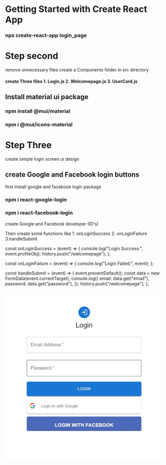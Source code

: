 # Getting Started with Create React App

### npx create-react-app login_page

# Step second

remove unnecessary files
create a Components folder in src directory

#### create Three files 1. Login.js 2. Welcomepage.js 3. UserCard.js

## Install material ui package

### npm install @mui/material

### npm i @mui/icons-material

# Step Three

create simple login screen ui design

## create Google and Facebook login buttons

first install google and facebook login package

### npm i react-google-login

### npm i react-facebook-login

create Google and Facebook developer (ID's)

Then create some functions like 1. onLoginSuccess 2. onLoginFailure 3.handleSubmit

const onLoginSuccess = (event) => {
console.log("Login Success:", event.profileObj);
history.push("/welcomepage");
};

const onLoginFailure = (event) => {
console.log("Login Failed:", event);
};

const handleSubmit = (event) => {
event.preventDefault();
const data = new FormData(event.currentTarget);
console.log({
email: data.get("email"),
password: data.get("password"),
});
history.push("/welcomepage");
};

![Screenshot](loginscreen.JPG)
